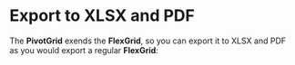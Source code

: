 Export to XLSX and PDF
======================

The **PivotGrid** exends the **FlexGrid**, so you can export it to XLSX and PDF as you would export a regular **FlexGrid**: